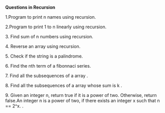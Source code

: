 <strong>Questions in Recursion</strong>
<p>1.Program to print n names using recursion.</p>
<p>2.Program to print 1 to n linearly using recursion.</p>
<p>3. Find sum of n numbers using recursion.</p></p>
<p>4. Reverse an array using recursion.</p>
<p>5. Check if the string is a palindrome.</p>
<p>6. Find the nth term of a fibonnaci series.</p>
<p>7. Find all the subsequences of a array .</p>
<p>8. Find all the subsequences of a array whose sum is k .</p>
<p>9. Given an integer n, return true if it is a power of two. Otherwise, return false.An integer n is a power of two, if there exists an integer x such that n == 2^x. .</p>
